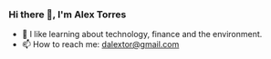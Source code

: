 ### Hi there 👋, I'm Alex Torres

- 🌱 I like learning about technology, finance and the environment. 
- 📫 How to reach me: dalextor@gmail.com

<!--
**AlexTorres88/AlexTorres88** is a ✨ _special_ ✨ repository because its `README.md` (this file) appears on your GitHub profile.

Here are some ideas to get you started:

- 🔭 I’m currently working @ Microsoft
- 👯 I’m looking to collaborate on ...
- 🤔 I’m looking for help with ...
- 💬 Ask me about ...
- 😄 Pronouns: ...
- ⚡ Fun fact: ...
-->
